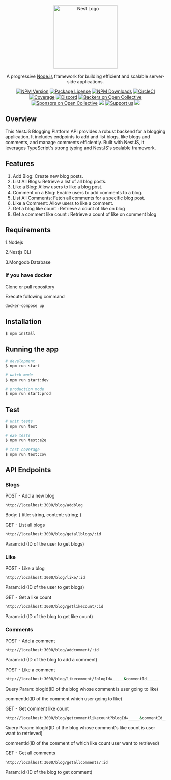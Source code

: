 <p align="center">
  <a href="http://nestjs.com/" target="blank"><img src="https://nestjs.com/img/logo-small.svg" width="200" alt="Nest Logo" /></a>
</p>

[circleci-image]: https://img.shields.io/circleci/build/github/nestjs/nest/master?token=abc123def456
[circleci-url]: https://circleci.com/gh/nestjs/nest

  <p align="center">A progressive <a href="http://nodejs.org" target="_blank">Node.js</a> framework for building efficient and scalable server-side applications.</p>
    <p align="center">
<a href="https://www.npmjs.com/~nestjscore" target="_blank"><img src="https://img.shields.io/npm/v/@nestjs/core.svg" alt="NPM Version" /></a>
<a href="https://www.npmjs.com/~nestjscore" target="_blank"><img src="https://img.shields.io/npm/l/@nestjs/core.svg" alt="Package License" /></a>
<a href="https://www.npmjs.com/~nestjscore" target="_blank"><img src="https://img.shields.io/npm/dm/@nestjs/common.svg" alt="NPM Downloads" /></a>
<a href="https://circleci.com/gh/nestjs/nest" target="_blank"><img src="https://img.shields.io/circleci/build/github/nestjs/nest/master" alt="CircleCI" /></a>
<a href="https://coveralls.io/github/nestjs/nest?branch=master" target="_blank"><img src="https://coveralls.io/repos/github/nestjs/nest/badge.svg?branch=master#9" alt="Coverage" /></a>
<a href="https://discord.gg/G7Qnnhy" target="_blank"><img src="https://img.shields.io/badge/discord-online-brightgreen.svg" alt="Discord"/></a>
<a href="https://opencollective.com/nest#backer" target="_blank"><img src="https://opencollective.com/nest/backers/badge.svg" alt="Backers on Open Collective" /></a>
<a href="https://opencollective.com/nest#sponsor" target="_blank"><img src="https://opencollective.com/nest/sponsors/badge.svg" alt="Sponsors on Open Collective" /></a>
  <a href="https://paypal.me/kamilmysliwiec" target="_blank"><img src="https://img.shields.io/badge/Donate-PayPal-ff3f59.svg"/></a>
    <a href="https://opencollective.com/nest#sponsor"  target="_blank"><img src="https://img.shields.io/badge/Support%20us-Open%20Collective-41B883.svg" alt="Support us"></a>
  <a href="https://twitter.com/nestframework" target="_blank"><img src="https://img.shields.io/twitter/follow/nestframework.svg?style=social&label=Follow"></a>
</p>
 
 ## Overview

This NestJS Blogging Platform API provides a robust backend for a blogging application. It includes endpoints to add and list blogs, like blogs and comments, and manage comments efficiently. Built with NestJS, it leverages TypeScript's strong typing and NestJS's scalable framework.

## Features

1. Add Blog: Create new blog posts.
2. List All Blogs: Retrieve a list of all blog posts.
3. Like a Blog: Allow users to like a blog post.
4. Comment on a Blog: Enable users to add comments to a blog.
5. List All Comments: Fetch all comments for a specific blog post.
6. Like a Comment: Allow users to like a comment.
7. Get a blog like count : Retrieve a count of like on blog 
8. Get a comment like count : Retrieve a count of like on comment blog 

## Requirements

1.Nodejs

2.Nestjs CLI

3.Mongodb Database

### If you have docker
 Clone or pull repository
 
 Execute following command
```bash
docker-compose up
```


## Installation

```bash
$ npm install
```

## Running the app

```bash
# development
$ npm run start

# watch mode
$ npm run start:dev

# production mode
$ npm run start:prod
```

## Test

```bash
# unit tests
$ npm run test

# e2e tests
$ npm run test:e2e

# test coverage
$ npm run test:cov
```

## API Endpoints
### Blogs
POST - Add a new blog
```bash 
http://localhost:3000/blog/addblog
```
Body: { title: string,
        content: string; }

GET - List all blogs
```bash
http://localhost:3000/blog/getallblogs/:id 
```

Param: id (ID of the user to get blogs)

### Like
POST - Like a blog 
```bash
http://localhost:3000/blog/like/:id 
```
Param: id (ID of the user to get blogs)

GET - Get a like count
```bash
http://localhost:3000/blog/getlikecount/:id 
```
Param: id (ID of the blog to get like count)

### Comments
POST - Add a comment
```bash
http://localhost:3000/blog/addcomment/:id 
```
Param: id (ID of the blog to add a comment)

POST - Like a comment
```bash
http://localhost:3000/blog/likecomment/?blogId=_____&commentId_____
```
Query Param: blogId(ID of the blog whose comment is user going to like)

commentId(ID of the comment which user going to like)

GET - Get comment like count
```bash
http://localhost:3000/blog/getcommentlikecount?blogId=_____&commentId_____
```
Query Param: blogId(ID of the blog whose comment's like count is user want to retrieved)

commentId(ID of the comment of which like count user want to retrieved)

GET - Get all comments
```Bash
http://localhost:3000/blog/getallcomments/:id
```
Param: id (ID of the blog to get comment)
